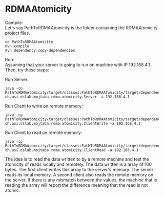 # RDMAAtomicity
Compile:\
Let's say PathToRDMAAtomicity is the folder containing the RDMAAtomicity project files.

    cd PathToRDMAAtomicity
    mvn compile
    mvn dependency:copy-dependencies

Run:  
Assuming that your server is going to run on machine with IP 192.168.4.1. Then, try these steps:

Run Server:

    java -cp PathToRDMAAtomicity/target/classes:PathToRDMAAtomicity/target/dependency/* ch.usi.dslab.mojtaba.rdma.atomicity.Server -a 192.168.4.1
    
Run Client to write on remote memory:

    java -cp PathToRDMAAtomicity/target/classes:PathToRDMAAtomicity/target/dependency/* ch.usi.dslab.mojtaba.rdma.atomicity.ClientWrite -a 192.168.4.1
Run Client to read on remote memory:

    java -cp PathToRDMAAtomicity/target/classes:PathToRDMAAtomicity/target/dependency/* ch.usi.dslab.mojtaba.rdma.atomicity.ClientRead -a 192.168.4.1
    
    
The idea is to read the data written to by a remote machine and test the atomicity of reads locally and remotely.
The data written is a array of 100 bytes. The first client writes this array to the server's memory.
The server reads its local memory. A second client also reads the remote memory on the server.
If there is any mismatch between the values, the machine that is reading the array will report the difference meaning that the read is not atomic.
